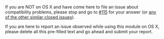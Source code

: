 If you are NOT on OS X and have come here to file an issue about compatibility problems, 
please stop and go to [#115](https://github.com/strongloop/fsevents/issues/115) for your answer 
(or [any of the other similar closed issues](https://github.com/strongloop/fsevents/search?utf8=%E2%9C%93&q=%22notsup%22+OR+%22EBADPLATFORM%22&type=Issues)).

If you are here to report an issue observed while using this module on OS X, please delete
all this pre-filled text and go ahead and submit your report.
